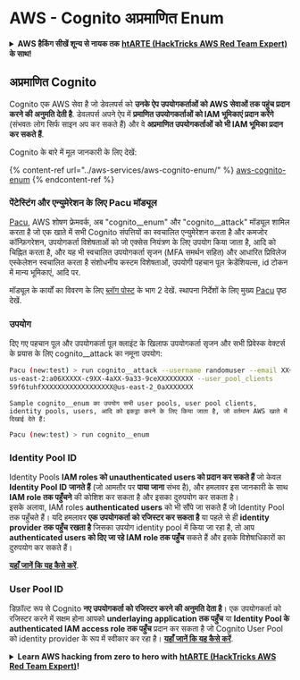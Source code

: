 # AWS - Cognito अप्रमाणित Enum

<details>

<summary><strong>AWS हैकिंग सीखें शून्य से नायक तक</strong> <a href="https://training.hacktricks.xyz/courses/arte"><strong>htARTE (HackTricks AWS Red Team Expert)</strong></a><strong> के साथ!</strong></summary>

HackTricks का समर्थन करने के अन्य तरीके:

* यदि आप चाहते हैं कि आपकी **कंपनी का विज्ञापन HackTricks में दिखाई दे** या **HackTricks को PDF में डाउनलोड करें**, तो [**सब्सक्रिप्शन प्लान्स**](https://github.com/sponsors/carlospolop) देखें!
* [**आधिकारिक PEASS & HackTricks स्वैग**](https://peass.creator-spring.com) प्राप्त करें
* [**The PEASS Family**](https://opensea.io/collection/the-peass-family) की खोज करें, हमारा विशेष [**NFTs**](https://opensea.io/collection/the-peass-family) संग्रह
* 💬 [**Discord group**](https://discord.gg/hRep4RUj7f) में **शामिल हों** या [**telegram group**](https://t.me/peass) या **Twitter** पर 🐦 [**@carlospolopm**](https://twitter.com/carlospolopm) को **फॉलो करें**.
* **HackTricks** के [**github repos**](https://github.com/carlospolop/hacktricks) और [**HackTricks Cloud**](https://github.com/carlospolop/hacktricks-cloud) में PRs सबमिट करके अपनी हैकिंग ट्रिक्स साझा करें.

</details>

## अप्रमाणित Cognito

Cognito एक AWS सेवा है जो डेवलपर्स को **उनके ऐप उपयोगकर्ताओं को AWS सेवाओं तक पहुंच प्रदान करने की अनुमति देती है**. डेवलपर्स अपने ऐप में **प्रमाणित उपयोगकर्ताओं को IAM भूमिकाएं प्रदान करेंगे** (संभवतः लोग सिर्फ साइन अप कर सकते हैं) और वे **अप्रमाणित उपयोगकर्ताओं को भी IAM भूमिका प्रदान कर सकते हैं**.

Cognito के बारे में मूल जानकारी के लिए देखें:

{% content-ref url="../aws-services/aws-cognito-enum/" %}
[aws-cognito-enum](../aws-services/aws-cognito-enum/)
{% endcontent-ref %}

### पेंटेस्टिंग और एन्युमेरेशन के लिए Pacu मॉड्यूल

[Pacu](https://github.com/RhinoSecurityLabs/pacu), AWS शोषण फ्रेमवर्क, अब "cognito__enum" और "cognito__attack" मॉड्यूल शामिल करता है जो एक खाते में सभी Cognito संपत्तियों का स्वचालित एन्युमेरेशन करता है और कमजोर कॉन्फ़िगरेशन, उपयोगकर्ता विशेषताओं को जो एक्सेस नियंत्रण के लिए उपयोग किया जाता है, आदि को चिह्नित करता है, और यह भी स्वचालित उपयोगकर्ता सृजन (MFA समर्थन सहित) और आधारित प्रिविलेज एस्केलेशन स्वचालित करता है संशोधनीय कस्टम विशेषताओं, उपयोगी पहचान पूल क्रेडेंशियल्स, id टोकन में मान्य भूमिकाएं, आदि पर.

मॉड्यूल के कार्यों का विवरण के लिए [ब्लॉग पोस्ट](https://rhinosecuritylabs.com/aws/attacking-aws-cognito-with-pacu-p2) के भाग 2 देखें. स्थापना निर्देशों के लिए मुख्य [Pacu](https://github.com/RhinoSecurityLabs/pacu) पृष्ठ देखें.

### उपयोग

दिए गए पहचान पूल और उपयोगकर्ता पूल क्लाइंट के खिलाफ उपयोगकर्ता सृजन और सभी प्रिवेस्क वेक्टर्स के प्रयास के लिए cognito__attack का नमूना उपयोग:
```bash
Pacu (new:test) > run cognito__attack --username randomuser --email XX+sdfs2@gmail.com --identity_pools
us-east-2:a06XXXXX-c9XX-4aXX-9a33-9ceXXXXXXXXX --user_pool_clients
59f6tuhfXXXXXXXXXXXXXXXXXX@us-east-2_0aXXXXXXX
```
```
Sample cognito__enum का उपयोग सभी user pools, user pool clients, identity pools, users, आदि को इकट्ठा करने के लिए किया जाता है, जो वर्तमान AWS खाते में दिखाई देते हैं:
```
```bash
Pacu (new:test) > run cognito__enum
```
### Identity Pool ID

Identity Pools **IAM roles को unauthenticated users को प्रदान कर सकते हैं** जो केवल **Identity Pool ID जानते हैं** (जो आमतौर पर **पाया जाना** संभव है), और हमलावर इस जानकारी के साथ **IAM role तक पहुँचने** की कोशिश कर सकता है और इसका दुरुपयोग कर सकता है।\
इसके अलावा, IAM roles **authenticated users** को भी सौंपे जा सकते हैं जो Identity Pool तक पहुँचते हैं। यदि हमलावर **एक उपयोगकर्ता को रजिस्टर कर सकता है** या पहले से ही **identity provider तक पहुँच रखता है** जिसका उपयोग identity pool में किया जा रहा है, तो आप **authenticated users को दिए जा रहे IAM role तक पहुँच** सकते हैं और इसके विशेषाधिकारों का दुरुपयोग कर सकते हैं।

[**यहाँ जानें कि यह कैसे करें**](../aws-services/aws-cognito-enum/cognito-identity-pools.md).

### User Pool ID

डिफ़ॉल्ट रूप से Cognito **नए उपयोगकर्ता को रजिस्टर करने की अनुमति देता है**। एक उपयोगकर्ता को रजिस्टर करने में सक्षम होना आपको **underlaying application तक पहुँच** या **Identity Pool के authenticated IAM access role तक पहुँच** प्रदान कर सकता है जो Cognito User Pool को identity provider के रूप में स्वीकार कर रहा है। [**यहाँ जानें कि यह कैसे करें**](../aws-services/aws-cognito-enum/cognito-user-pools.md#registration).

<details>

<summary><strong>Learn AWS hacking from zero to hero with</strong> <a href="https://training.hacktricks.xyz/courses/arte"><strong>htARTE (HackTricks AWS Red Team Expert)</strong></a><strong>!</strong></summary>

HackTricks का समर्थन करने के अन्य तरीके:

* यदि आप चाहते हैं कि आपकी **कंपनी का विज्ञापन HackTricks में दिखाया जाए** या **HackTricks को PDF में डाउनलोड करें**, तो [**SUBSCRIPTION PLANS**](https://github.com/sponsors/carlospolop) देखें!
* [**official PEASS & HackTricks swag**](https://peass.creator-spring.com) प्राप्त करें।
* [**The PEASS Family**](https://opensea.io/collection/the-peass-family) की खोज करें, हमारा संग्रह विशेष [**NFTs**](https://opensea.io/collection/the-peass-family) का।
* 💬 [**Discord group**](https://discord.gg/hRep4RUj7f) में **शामिल हों** या [**telegram group**](https://t.me/peass) में या **Twitter** पर मुझे 🐦 [**@carlospolopm**](https://twitter.com/carlospolopm) **का पालन करें**।
* **HackTricks** के [**github repos**](https://github.com/carlospolop/hacktricks) और [**HackTricks Cloud**](https://github.com/carlospolop/hacktricks-cloud) में PRs सबमिट करके अपनी hacking tricks साझा करें।

</details>
